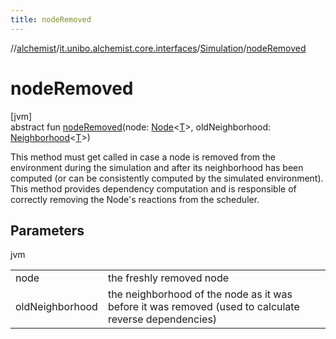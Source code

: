 ```yaml
---
title: nodeRemoved
---
```

//[alchemist](../../../index.html)/[it.unibo.alchemist.core.interfaces](../index.html)/[Simulation](index.html)/[nodeRemoved](node-removed.html)



# nodeRemoved



[jvm]\
abstract fun [nodeRemoved](node-removed.html)(node: [Node](../../it.unibo.alchemist.model.interfaces/-node/index.html)<[T](../../it.unibo.alchemist.model.interfaces/-node/index.html)>, oldNeighborhood: [Neighborhood](../../it.unibo.alchemist.model.interfaces/-neighborhood/index.html)<[T](../../it.unibo.alchemist.model.interfaces/-node/index.html)>)



This method must get called in case a node is removed from the environment during the simulation and after its neighborhood has been computed (or can be consistently computed by the simulated environment). This method provides dependency computation and is responsible of correctly removing the Node's reactions from the scheduler.



## Parameters


jvm

| | |
|---|---|
| node | the freshly removed node |
| oldNeighborhood | the neighborhood of the node as it was before it was removed (used to calculate reverse dependencies) |





